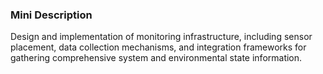 ### Mini Description

Design and implementation of monitoring infrastructure, including sensor placement, data collection mechanisms, and integration frameworks for gathering comprehensive system and environmental state information.

